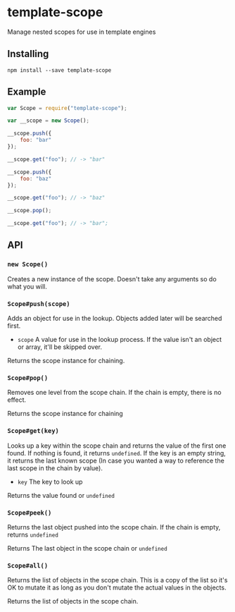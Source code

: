 # template-scope
Manage nested scopes for use in template engines

## Installing

```
npm install --save template-scope
```

## Example

```javascript
var Scope = require("template-scope");

var __scope = new Scope();

__scope.push({
    foo: "bar"
});

__scope.get("foo"); // -> "bar"

__scope.push({
    foo: "baz"
});

__scope.get("foo"); // -> "baz"

__scope.pop();

__scope.get("foo"); // -> "bar";
```

## API
### `new Scope()`
Creates a new instance of the scope. Doesn't take any arguments so do what you will.

### `Scope#push(scope)`
Adds an object for use in the lookup. Objects added later will be searched first.
- `scope` A value for use in the lookup process. If the value isn't an object or array, it'll be skipped over.

Returns the scope instance for chaining.

### `Scope#pop()`
Removes one level from the scope chain. If the chain is empty, there is no effect.

Returns the scope instance for chaining

### `Scope#get(key)`
Looks up a key within the scope chain and returns the value of the first one found. If nothing is found, it returns `undefined`. If the key is an empty string, it returns the last known scope (In case you wanted a way to reference the last scope in the chain by value).
- `key` The key to look up

Returns the value found or `undefined`

### `Scope#peek()`
Returns the last object pushed into the scope chain. If the chain is empty, returns `undefined`

Returns The last object in the scope chain or `undefined`

### `Scope#all()`
Returns the list of objects in the scope chain. This is a copy of the list so it's OK to mutate it as long as you don't mutate the actual values in the objects.

Returns the list of objects in the scope chain.
